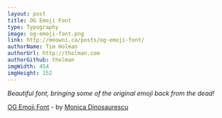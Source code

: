 ```yaml
---
layout: post
title: OG Emoji Font
type: Typography
image: og-emoji-font.png
link: http://meowni.ca/posts/og-emoji-font/
authorName: Tim Holman
authorUrl: http://tholman.com
authorGithub: tholman
imgWidth: 454
imgHeight: 152
---
```


_Beautiful font, bringing some of the original emoji back from the dead!_

[OG Emoji Font](http://meowni.ca/posts/og-emoji-font/) - by [Monica Dinosaurescu](http://meowni.ca/)
